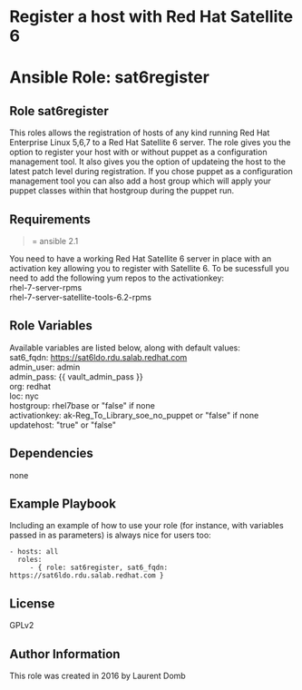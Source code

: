 # Register a host with Red Hat Satellite 6
# Ansible Role: sat6register

## Role sat6register

This roles allows the registration of hosts of any kind running Red Hat Enterprise Linux 5,6,7 to a Red Hat Satellite 6 server. The role gives you the option to register your host with or without puppet as a configuration management tool. It also gives you the option of updateing the host to the latest patch level during registration. If you chose puppet as a configuration management tool you can also add a host group which will apply your puppet classes within that hostgroup during the puppet run.  

## Requirements

>= ansible 2.1

You need to have a working Red Hat Satellite 6 server in place with an activation key allowing you to register with Satellite 6.
To be sucessfull you need to add the following yum repos to the activationkey:
<br />
rhel-7-server-rpms<br />
rhel-7-server-satellite-tools-6.2-rpms
<br />
## Role Variables

Available variables are listed below, along with default values:
<br />
sat6_fqdn: https://sat6ldo.rdu.salab.redhat.com<br />
admin_user: admin<br />
admin_pass: {{ vault_admin_pass }} <br />
org: redhat<br />
loc: nyc<br />
hostgroup: rhel7base or "false" if none<br />
activationkey: ak-Reg_To_Library_soe_no_puppet or "false" if none<br />
updatehost: "true" or "false"<br />

## Dependencies

none

## Example Playbook

Including an example of how to use your role (for instance, with variables passed in as parameters) is always nice for users too:

    - hosts: all
      roles:
         - { role: sat6register, sat6_fqdn: https://sat6ldo.rdu.salab.redhat.com }

## License

GPLv2

## Author Information
This role was created in 2016 by Laurent Domb
